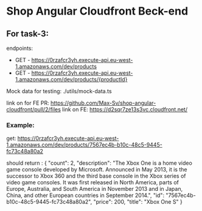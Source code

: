 # Shop Angular Cloudfront Beck-end

## For task-3:

endpoints:
- GET - https://0rzafcr3yh.execute-api.eu-west-1.amazonaws.com/dev/products
- GET - https://0rzafcr3yh.execute-api.eu-west-1.amazonaws.com/dev/products/{productId}

Mock data for testing: ./utils/mock-data.ts

link on for FE PR: https://github.com/Max-Sv/shop-angular-cloudfront/pull/2/files
link on FE: https://d2sqr7ze13s3vc.cloudfront.net/

### Example: 

get: https://0rzafcr3yh.execute-api.eu-west-1.amazonaws.com/dev/products/7567ec4b-b10c-48c5-9445-fc73c48a80a2

should return : {
"count": 2,
"description": "The Xbox One is a home video game console developed by Microsoft. Announced in May 2013, it is the successor to Xbox 360 and the third base console in the Xbox series of video game consoles. It was first released in North America, parts of Europe, Australia, and South America in November 2013 and in Japan, China, and other European countries in September 2014.",
"id": "7567ec4b-b10c-48c5-9445-fc73c48a80a2",
"price": 200,
"title": "Xbox One S"
}

